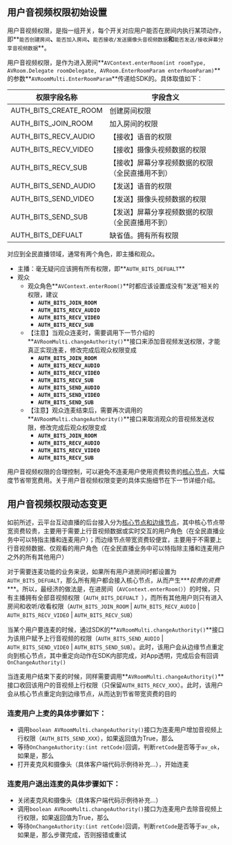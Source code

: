 ## 用户音视频权限初始设置

用户音视频权限，是指一组开关，每个开关对应用户能否在房间内执行某项动作，即**`能否创建房间`**、**`能否加入房间`**、**`能否接收/发送摄像头音视频数据`**和**`能否发送/接收屏幕分享音视频数据`**。

用户音视频权限，是作为进入房间**`AVContext.enterRoom(int roomType, AVRoom.Delegate roomDelegate, AVRoom.EnterRoomParam enterRoomParam)`** 的参数**`AVRoomMulti.EnterRoomParam`**传递给SDK的。具体取值如下：

权限字段名称| 字段含义
----		| ----
AUTH\_BITS\_CREATE\_ROOM 	|创建房间权限
AUTH\_BITS\_JOIN_ROOM 		|加入房间的权限
AUTH\_BITS\_RECV_AUDIO		|【接收】语音的权限
AUTH\_BITS\_RECV_VIDEO		|【接收】摄像头视频数据的权限
AUTH\_BITS\_RECV_SUB		|【接收】屏幕分享视频数据的权限（全民直播用不到）
AUTH\_BITS\_SEND_AUDIO		|【发送】语音的权限
AUTH\_BITS\_SEND_VIDEO		|【发送】摄像头视频数据的权限
AUTH\_BITS\_SEND_SUB		|【发送】屏幕分享视频数据的权限（全民直播用不到）
AUTH\_BITS\_DEFUALT			|缺省值。拥有所有权限

对应到全民直播领域，通常有两个角色，即主播和观众。

+ 主播：毫无疑问应该拥有所有权限，即**`AUTH_BITS_DEFUALT`**
+ 观众
	+ 观众角色**`AVContext.enterRoom()`**时都应该设置成没有“发送”相关的权限，建议
		+ **`AUTH_BITS_JOIN_ROOM`**
		+ **`AUTH_BITS_RECV_AUDIO`**
		+ **`AUTH_BITS_RECV_VIDEO`**
		+ **`AUTH_BITS_RECV_SUB`**
	+ 【注意】当观众连麦时，需要调用下一节介绍的**`AVRoomMulti.changeAuthority()`**接口来添加音视频发送权限，才能真正实现连麦，修改完成后观众权限变成
		+ **`AUTH_BITS_JOIN_ROOM`**
		+ **`AUTH_BITS_RECV_AUDIO`**
		+ **`AUTH_BITS_RECV_VIDEO`**
		+ **`AUTH_BITS_RECV_SUB`**
		+ **`AUTH_BITS_SEND_AUDIO`**
		+ **`AUTH_BITS_SEND_VIDEO`**
		+ **`AUTH_BITS_SEND_SUB`**
	+ 【注意】观众连麦结束后，需要再次调用的**`AVRoomMulti.changeAuthority()`**接口来取消观众的音视频发送权限，修改完成后观众权限变成
		+ **`AUTH_BITS_JOIN_ROOM`**
		+ **`AUTH_BITS_RECV_AUDIO`**
		+ **`AUTH_BITS_RECV_VIDEO`**
		+ **`AUTH_BITS_RECV_SUB`**

用户音视频权限的合理控制，可以避免不连麦用户使用资费较贵的[核心节点](http://tcecqpoc.fsphere.cn/doc/product/268/DC与OC的分配和切换)，大幅度节省带宽费用。关于用户音视频权限变更的具体实施细节在下一节详细介绍。
	
## 用户音视频权限动态变更

如前所述，云平台互动直播的后台接入分为[核心节点和边缘节点](http://tcecqpoc.fsphere.cn/doc/product/268/DC与OC的分配和切换)，其中核心节点带宽资费较贵，主要用于需要上行音视频数据或实时交互的用户角色（在全民直播业务中可以特指主播和连麦用户）；而边缘节点带宽资费较便宜，主要用于不需要上行音视频数据、仅观看的用户角色（在全民直播业务中可以特指除主播和连麦用户之外的所有其他用户）

对于需要连麦功能的业务来说，如果所有用户进房间时都设置为`AUTH_BITS_DEFUALT`，那么所有用户都会接入核心节点，从而产生***_较贵的资费_***。所以，最经济的做法是，在进房间（`AVContext.enterRoom(）`）的时候，只有主播拥有全部音视频权限（`AUTH_BITS_DEFUALT `），而所有其他用户则只有进入房间和收听/收看权限（`AUTH_BITS_JOIN_ROOM` | `AUTH_BITS_RECV_AUDIO` | `AUTH_BITS_RECV_VIDEO` | `AUTH_BITS_RECV_SUB`）

当某个用户要连麦的时候，通过SDK的**`AVRoomMulti.changeAuthority()`**接口为该用户赋予上行音视频的权限（`AUTH_BITS_SEND_AUDIO` | `AUTH_BITS_SEND_VIDEO` |  `AUTH_BITS_SEND_SUB`）。此时，该用户会从边缘节点重定向到核心节点，其中重定向动作在SDK内部完成，对App透明，完成后会有回调`OnChangeAuthority()`

当连麦用户结束下麦的时候，同样需要调用**`AVRoomMulti.changeAuthority()`**接口收回该用户的音视频上行权限（只保留`AUTH_BITS_RECV_XXX`）。此时，该用户会从核心节点重定向到边缘节点，从而达到节省带宽资费的目的

### 连麦用户上麦的具体步骤如下：

+ 调用`boolean AVRoomMulti.changeAuthority()`接口为连麦用户增加音视频上行权限（`AUTH_BITS_SEND_XXX`），如果返回值为True，那么
+ 等待`OnChangeAuthority:(int retCode)`回调，判断`retCode`是否等于`av_ok`，如果是，那么
+ 打开麦克风和摄像头（具体客户端代码示例待补充...），开始连麦

### 连麦用户退出连麦的具体步骤如下：

+ 关闭麦克风和摄像头（具体客户端代码示例待补充...）
+ 调用`boolean AVRoomMulti.changeAuthority()`接口为连麦用户去除音视频上行权限，如果返回值为True，那么
+ 等待`OnChangeAuthority:(int retCode)`回调，判断`retCode`是否等于`av_ok`，如果是，那么步骤完成，否则报错或重试